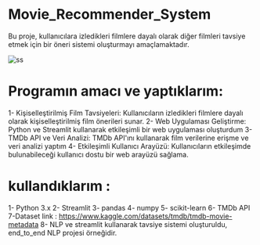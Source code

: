 # Movie_Recommender_System
Bu proje, kullanıcılara izledikleri filmlere dayalı olarak diğer filmleri tavsiye etmek için bir öneri sistemi oluşturmayı amaçlamaktadır.

![ss](https://github.com/kaancagan/Movie_Recommender_System/assets/140103003/33ce6965-1e5a-42bf-9ab6-4a1ee325b8c5)

# Programın amacı ve yaptıklarım:
1- Kişiselleştirilmiş Film Tavsiyeleri: Kullanıcıların izledikleri filmlere dayalı olarak kişiselleştirilmiş film önerileri sunar.
2- Web Uygulaması Geliştirme: Python ve Streamlit kullanarak etkileşimli bir web uygulaması oluşturdum
3- TMDb API ve Veri Analizi: TMDb API'ını kullanarak film verilerine erişme ve veri analizi yaptım
4- Etkileşimli Kullanıcı Arayüzü: Kullanıcıların etkileşimde bulunabileceği kullanıcı dostu bir web arayüzü sağlama.


# kullandıklarım :

1- Python 3.x
2- Streamlit
3- pandas
4- numpy
5- scikit-learn
6- TMDb API
7-Dataset link : https://www.kaggle.com/datasets/tmdb/tmdb-movie-metadata
8- NLP ve streamlit kullanarak tavsiye sistemi oluşturuldu, end_to_end NLP projesi örneğidir.
